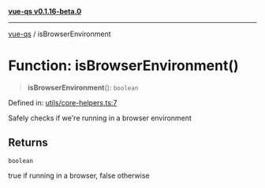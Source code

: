 [**vue-qs v0.1.16-beta.0**](../README.md)

***

[vue-qs](../README.md) / isBrowserEnvironment

# Function: isBrowserEnvironment()

> **isBrowserEnvironment**(): `boolean`

Defined in: [utils/core-helpers.ts:7](https://github.com/iamsomraj/vue-qs/blob/be7516ef29a864f0946d1401d2afac5cf37a73b9/src/utils/core-helpers.ts#L7)

Safely checks if we're running in a browser environment

## Returns

`boolean`

true if running in a browser, false otherwise
